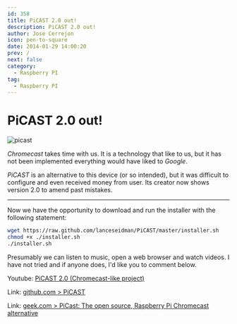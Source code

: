 ```yaml
---
id: 358
title: PiCAST 2.0 out!
description: PiCAST 2.0 out!
author: Jose Cerrejon
icon: pen-to-square
date: 2014-01-29 14:00:20
prev: /
next: false
category:
  - Raspberry PI
tag:
  - Raspberry PI
---
```


# PiCAST 2.0 out!

![picast](/images/2014/01/picast.jpg)

*Chromecast* takes time with us. It is a technology that like to us, but it has not been implemented everything would have liked to *Google*. 

*PiCAST* is an alternative to this device (or so intended), but it was difficult to configure and even received money from user. Its creator now shows version 2.0 to amend past mistakes.

- - -
Now we have the opportunity to download and run the installer with the following statement:

```bash
wget https://raw.github.com/lanceseidman/PiCAST/master/installer.sh
chmod +x ./installer.sh
./installer.sh
```

Presumably we can listen to music, open a web browser and watch videos. I have not tried and if anyone does, I'd like you to comment below.

Youtube: [PiCAST 2.0 (Chromecast-like project)](http://www.youtube.com/watch?v=Wwr201XHDME)

Link: [github.com > PiCAST](https://github.com/lanceseidman/PiCAST) 

Link: [geek.com > PiCast: The open source, Raspberry Pi Chromecast alternative](http://www.geek.com/android/picast-the-open-source-raspberry-pi-chromecast-alternative-1564550/)